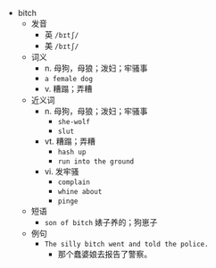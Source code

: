 - bitch
  - 发音
    - 英 `/bɪtʃ/`
    - 美 `/bɪtʃ/`
  - 词义
    - n. 母狗，母狼；泼妇；牢骚事
    - `a female dog`
    - v. 糟蹋；弄糟
  - 近义词
    - n. 母狗，母狼；泼妇；牢骚事
      - `she-wolf`
      - `slut`
    - vt. 糟蹋；弄糟
      - `hash up`
      - `run into the ground`
    - vi. 发牢骚
      - `complain`
      - `whine about`
      - `pinge`
  - 短语
    - `son of bitch` 婊子养的；狗崽子 
  - 例句
    - `The silly bitch went and told the police.`
      - 那个蠢婆娘去报告了警察。

